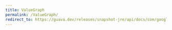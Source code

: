 ```yaml
---
title: ValueGraph
permalink: /ValueGraph/
redirect_to: https://guava.dev/releases/snapshot-jre/api/docs/com/google/common/graph/ValueGraph.html
---
```

